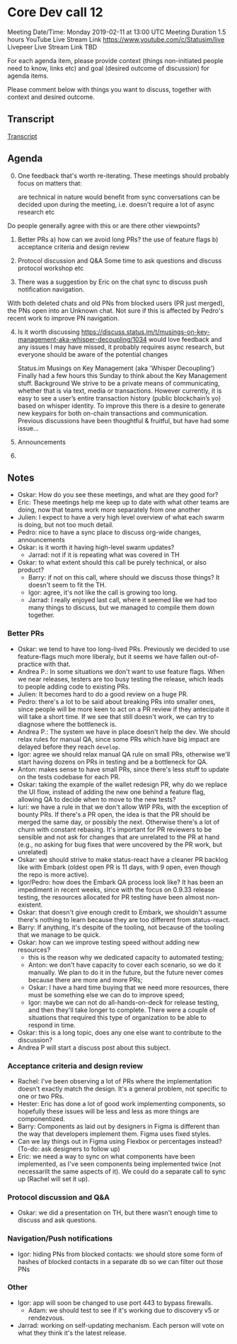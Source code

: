 # Core Dev call 12
Meeting Date/Time: Monday 2019-02-11 at 13:00 UTC
Meeting Duration 1.5 hours
YouTube Live Stream Link https://www.youtube.com/c/Statusim/live
Livepeer Live Stream Link TBD

For each agenda item, please provide context (things non-initiated people need to know, links etc) and goal (desired outcome of discussion) for agenda items.

Please comment below with things you want to discuss, together with context and desired outcome.

## Transcript

[Transcript](transcript12.md)

## Agenda

0. One feedback that's worth re-iterating. These meetings should probably focus on matters that:

    are technical in nature
    would benefit from sync conversations
    can be decided upon during the meeting, i.e. doesn't require a lot of async research etc

Do people generally agree with this or are there other viewpoints?



1. Better PRs
    a) how can we avoid long PRs? the use of feature flags
    b) acceptance criteria and design review

2. Protocol discussion and Q&A
    Some time to ask questions and discuss protocol workshop etc

3. There was a suggestion by Eric on the chat sync to discuss push notification navigation.

With both deleted chats and old PNs from blocked users (PR just merged), the PNs open into an Unknown chat. Not sure if this is affected by Pedro's recent work to improve PN navigation.

4. Is it worth discussing https://discuss.status.im/t/musings-on-key-management-aka-whisper-decoupling/1034 would love feedback and any issues I may have missed, it probably requires async research, but everyone should be aware of the potential changes

    Status.im
    Musings on Key Management (aka 'Whisper Decoupling')
    Finally had a few hours this Sunday to think about the Key Management stuff. Background We strive to be a private means of communicating, whether that is via text, media or transactions. However currently, it is easy to see a user’s entire transaction history (public blockchain’s yo) based on whisper identity. To improve this there is a desire to generate new keypairs for both on-chain transactions and communication. Previous discussions have been thoughtful & fruitful, but have had some issue...

5. Announcements
6.

## Notes

- Oskar: How do you see these meetings, and what are they good for?
- Eric: These meetings help me keep up to date with what other teams are doing, now that teams work more separately from one another
- Julien: I expect to have a very high level overview of what each swarm is doing, but not too much detail.
- Pedro: nice to have a sync place to discuss org-wide changes, announcements
- Oskar: is it worth it having high-level swarm updates?
    - Jarrad: not if it is repeating what was covered in TH
- Oskar: to what extent should this call be purely technical, or also product?
    - Barry: if not on this call, where should we discuss those things? It doesn't seem to fit the TH.
    - Igor: agree, it's not like the call is growing too long.
    - Jarrad: I really enjoyed last call, where it seemed like we had too many things to discuss, but we managed to compile them down together.

### Better PRs

- Oskar: we tend to have too long-lived PRs. Previously we decided to use feature-flags much more liberaly, but it seems we have fallen out-of-practice with that.
- Andrea P.: In some situations we don't want to use feature flags. When we near releases, testers are too busy testing the release, which leads to people adding code to existing PRs.
- Julien: It becomes hard to do a good review on a huge PR.
- Pedro: there's a lot to be said about breaking PRs into smaller ones, since people will be more keen to act on a PR review if they antecipate it will take a short time. If we see that still doesn't work, we can try to diagnose where the bottleneck is.
- Andrea P.: The system we have in place doesn't help the dev. We should relax rules for manual QA, since some PRs which have big impact are delayed before they reach `develop`.
- Igor: agree we should relax manual QA rule on small PRs, otherwise we'll start having dozens on PRs in testing and be a bottleneck for QA.
- Anton: makes sense to have small PRs, since there's less stuff to update on the tests codebase for each PR.
- Oskar: taking the example of the wallet redesign PR, why do we replace the UI flow, instead of adding the new one behind a feature flag, allowing QA to decide when to move to the new tests?
- Iuri: we have a rule in that we don't allow WIP PRs, with the exception of bounty PRs. If there's a PR open, the idea is that the PR should be merged the same day, or possibly the next. Otherwise there's a lot of churn with constant rebasing. It's important for PR reviewers to be sensible and not ask for changes that are unrelated to the PR at hand (e.g., no asking for bug fixes that were uncovered by the PR work, but unrelated)
- Oskar: we should strive to make status-react have a cleaner PR backlog like with Embark (oldest open PR is 11 days, with 9 open, even though the repo is more active).
- Igor/Pedro: how does the Embark QA process look like? It has been an impediment in recent weeks, since with the focus on 0.9.33 release testing, the resources allocated for PR testing have been almost non-existent.
- Oskar: that doesn't give enough credit to Embark, we shouldn't assume there's nothing to learn because they are too different from status-react.
- Barry: If anything, it's despite of the tooling, not because of the tooling that we manage to be quick.
- Oskar: how can we improve testing speed without adding new resources?
    - this is the reason why we dedicated capacity to automated testing;
    - Anton: we don't have capacity to cover each scenario, so we do it manually. We plan to do it in the future, but the future never comes because there are more and more PRs;
    - Oskar: I have a hard time buying that we need more resources, there must be something else we can do to improve speed;
    - Igor: maybe we can not do all-hands-on-deck for release testing, and then they'll take longer to complete. There were a couple of situations that required this type of organization to be able to respond in time.
- Oskar: this is a long topic, does any one else want to contribute to the discussion?
- Andrea P will start a discuss post about this subject.

### Acceptance criteria and design review

- Rachel: I've been observing a lot of PRs where the implementation doesn't exactly match the design. It's a general problem, not specific to one or two PRs.
- Hester: Eric has done a lot of good work implementing components, so hopefully these issues will be less and less as more things are componentized.
- Barry: Components as laid out by designers in Figma is different than the way that developers implement them. Figma uses fixed styles.
- Can we lay things out in Figma using Flexbox or percentages instead? (To-do: ask designers to follow up)
- Eric: we need a way to sync on what components have been implemented, as I've seen components being implemented twice (not necessarilt the same aspects of it). We could do a separate call to sync up (Rachel will set it up).

### Protocol discussion and Q&A

- Oskar: we did a presentation on TH, but there wasn't enough time to discuss and ask questions.

### Navigation/Push notifications

- Igor: hiding PNs from blocked contacts: we should store some form of hashes of blocked contacts in a separate db so we can filter out those PNs

### Other

- Igor: app will soon be changed to use port 443 to bypass firewalls.
    - Adam: we should test to see if it's working due to discovery v5 or rendezvous.
- Jarrad: working on self-updating mechanism. Each person will vote on what they think it's the latest release.
